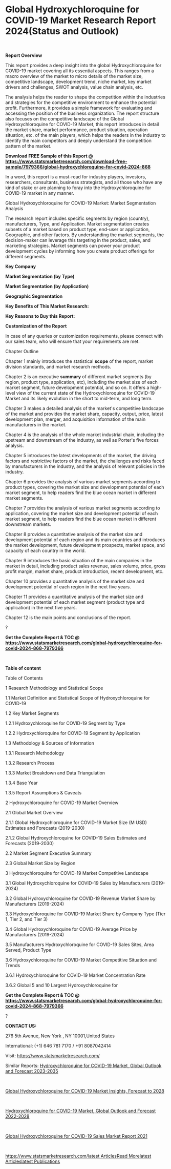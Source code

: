 <h1>Global Hydroxychloroquine for COVID-19 Market Research Report 2024(Status and Outlook)</h1><br/><p><strong>Report Overview</strong></p>
 
 
 
 <p>This report provides a deep insight into the global Hydroxychloroquine for COVID-19 market covering all its essential aspects. This ranges from a macro overview of the market to micro details of the market size, competitive landscape, development trend, niche market, key market drivers and challenges, SWOT analysis, value chain analysis, etc.</p>
 
 
 
 <p>The analysis helps the reader to shape the competition within the industries and strategies for the competitive environment to enhance the potential profit. Furthermore, it provides a simple framework for evaluating and accessing the position of the business organization. The report structure also focuses on the competitive landscape of the Global Hydroxychloroquine for COVID-19 Market, this report introduces in detail the market share, market performance, product situation, operation situation, etc. of the main players, which helps the readers in the industry to identify the main competitors and deeply understand the competition pattern of the market.</p>
 
 
 
 <p><strong>Download FREE Sample of this Report @ <a href="https://www.statsmarketresearch.com/download-free-sample/7979366/global-hydroxychloroquine-for-covid-2024-868">https://www.statsmarketresearch.com/download-free-sample/7979366/global-hydroxychloroquine-for-covid-2024-868</a></strong></p>
 
 
 
 <p>In a word, this report is a must-read for industry players, investors, researchers, consultants, business strategists, and all those who have any kind of stake or are planning to foray into the Hydroxychloroquine for COVID-19 market in any manner.</p>
 
 
 
 <p>Global Hydroxychloroquine for COVID-19 Market: Market Segmentation Analysis</p>
 
 
 
 <p>The research report includes specific segments by region (country), manufacturers, Type, and Application. Market segmentation creates subsets of a market based on product type, end-user or application, Geographic, and other factors. By understanding the market segments, the decision-maker can leverage this targeting in the product, sales, and marketing strategies. Market segments can power your product development cycles by informing how you create product offerings for different segments.</p>
 
 
 
 <p><strong>Key Company</strong></p>
 
 
 
 <p><strong>Market Segmentation (by Type)</strong></p>
 
 
 
 <p><strong>Market Segmentation (<strong>by Application</strong>)</strong></p>
 
 
 
 <p><strong>Geographic Segmentation</strong></p>
 
 
 
 <p><strong>Key Benefits of This Market Research:</strong></p>
 
 
 
 <p><strong>Key <strong>Reasons to Buy</strong> this Report:</strong></p>
 
 
 
 <p><strong>Customization of the Report</strong></p>
 
 
 
 <p>In case of any queries or customization requirements, please connect with our sales team, who will ensure that your requirements are met.</p>
 
 
 
 <p>Chapter Outline</p>
 
 
 
 <p>Chapter 1 mainly introduces the statistical <strong>scope</strong> of the report, market division standards, and market research methods.</p>
 
 
 
 <p>Chapter 2 is an executive <strong>summary</strong> of different market segments (by region, product type, application, etc), including the market size of each market segment, future development potential, and so on. It offers a high-level view of the current state of the Hydroxychloroquine for COVID-19 Market and its likely evolution in the short to mid-term, and long term.</p>
 
 
 
 <p>Chapter 3 makes a detailed analysis of the market&#39;s competitive landscape of the market and provides the market share, capacity, output, price, latest development plan, merger, and acquisition information of the main manufacturers in the market.</p>
 
 
 
 <p>Chapter 4 is the analysis of the whole market industrial chain, including the upstream and downstream of the industry, as well as Porter&#39;s five forces analysis.</p>
 
 
 
 <p>Chapter 5 introduces the latest developments of the market, the driving factors and restrictive factors of the market, the challenges and risks faced by manufacturers in the industry, and the analysis of relevant policies in the industry.</p>
 
 
 
 <p>Chapter 6 provides the analysis of various market segments according to product types, covering the market size and development potential of each market segment, to help readers find the blue ocean market in different market segments.</p>
 
 
 
 <p>Chapter 7 provides the analysis of various market segments according to application, covering the market size and development potential of each market segment, to help readers find the blue ocean market in different downstream markets.</p>
 
 
 
 <p>Chapter 8 provides a quantitative analysis of the market size and development potential of each region and its main countries and introduces the market development, future development prospects, market space, and capacity of each country in the world.</p>
 
 
 
 <p>Chapter 9 introduces the basic situation of the main companies in the market in detail, including product sales revenue, sales volume, price, gross profit margin, market share, product introduction, recent development, etc.</p>
 
 
 
 <p>Chapter 10 provides a quantitative analysis of the market size and development potential of each region in the next five years.</p>
 
 
 
 <p>Chapter 11 provides a quantitative analysis of the market size and development potential of each market segment (product type and application) in the next five years.</p>
 
 
 
 <p>Chapter 12 is the main points and conclusions of the report.</p>
 
 
 
 <p>? </p>
 
 
 
 <div><b>Get the Complete Report & TOC @ <a href="https://www.statsmarketresearch.com/global-hydroxychloroquine-for-covid-2024-868-7979366">https://www.statsmarketresearch.com/global-hydroxychloroquine-for-covid-2024-868-7979366</a></b></div>
 
 
 
 <p><br />
 
 <b>Table of content</b></p>
 
 
 
 <p>Table of Contents<br />
 
 1 Research Methodology and Statistical Scope<br />
 
 1.1 Market Definition and Statistical Scope of Hydroxychloroquine for COVID-19<br />
 
 1.2 Key Market Segments<br />
 
 1.2.1 Hydroxychloroquine for COVID-19 Segment by Type<br />
 
 1.2.2 Hydroxychloroquine for COVID-19 Segment by Application<br />
 
 1.3 Methodology & Sources of Information<br />
 
 1.3.1 Research Methodology<br />
 
 1.3.2 Research Process<br />
 
 1.3.3 Market Breakdown and Data Triangulation<br />
 
 1.3.4 Base Year<br />
 
 1.3.5 Report Assumptions & Caveats<br />
 
 2 Hydroxychloroquine for COVID-19 Market Overview<br />
 
 2.1 Global Market Overview<br />
 
 2.1.1 Global Hydroxychloroquine for COVID-19 Market Size (M USD) Estimates and Forecasts (2019-2030)<br />
 
 2.1.2 Global Hydroxychloroquine for COVID-19 Sales Estimates and Forecasts (2019-2030)<br />
 
 2.2 Market Segment Executive Summary<br />
 
 2.3 Global Market Size by Region<br />
 
 3 Hydroxychloroquine for COVID-19 Market Competitive Landscape<br />
 
 3.1 Global Hydroxychloroquine for COVID-19 Sales by Manufacturers (2019-2024)<br />
 
 3.2 Global Hydroxychloroquine for COVID-19 Revenue Market Share by Manufacturers (2019-2024)<br />
 
 3.3 Hydroxychloroquine for COVID-19 Market Share by Company Type (Tier 1, Tier 2, and Tier 3)<br />
 
 3.4 Global Hydroxychloroquine for COVID-19 Average Price by Manufacturers (2019-2024)<br />
 
 3.5 Manufacturers Hydroxychloroquine for COVID-19 Sales Sites, Area Served, Product Type<br />
 
 3.6 Hydroxychloroquine for COVID-19 Market Competitive Situation and Trends<br />
 
 3.6.1 Hydroxychloroquine for COVID-19 Market Concentration Rate<br />
 
 3.6.2 Global 5 and 10 Largest Hydroxychloroquine for</p>
 
 
 
 <div><b>Get the Complete Report & TOC @ <a href="https://www.statsmarketresearch.com/global-hydroxychloroquine-for-covid-2024-868-7979366">https://www.statsmarketresearch.com/global-hydroxychloroquine-for-covid-2024-868-7979366</a></b></div>
 
 
 
 <p>? </p>
 
 
 
 <p><b>CONTACT US:</b><br />
 
 276 5th Avenue, New York , NY 10001,United States<br />
 
 International: (+1) 646 781 7170 / +91 8087042414<br />
 
 Visit: <a href="https://www.statsmarketresearch.com/">https://www.statsmarketresearch.com/</a><br />
 
 Similar Reports: <a href="https://www.statsmarketresearch.com/global-hydroxychloroquine-for-covid-2024-868-7979366">Hydroxychloroquine for COVID-19 Market, Global Outlook and Forecast 2023-2035</a><br />
 
 <br />
 
 <a href="https://www.statsmarketresearch.com/global-hydroxychloroquine-for-covid-2024-868-7979366">Global Hydroxychloroquine for COVID-19 Market Insights, Forecast to 2028</a><br />
 
 <br />
 
 <a href="https://www.statsmarketresearch.com/global-hydroxychloroquine-for-covid-2024-868-7979366">Hydroxychloroquine for COVID-19 Market, Global Outlook and Forecast 2022-2028</a><br />
 
 <br />
 
 <a href="https://www.statsmarketresearch.com/global-hydroxychloroquine-for-covid-2024-868-7979366">Global Hydroxychloroquine for COVID-19 Sales Market Report 2021</a><br />
 
 <br />
 
 <a href="https://gyeongbokgung.com">https://www.statsmarketresearch.com/</a><a href="https://hallyeomaritime.com">latest Articles</a><a href="https://jingwansa.com">Read More</a><a href="https://nguoiviet.jp/">latest Articles</a><a href="https://www.intelmarketresearch.com/">latest Publications</a></p>